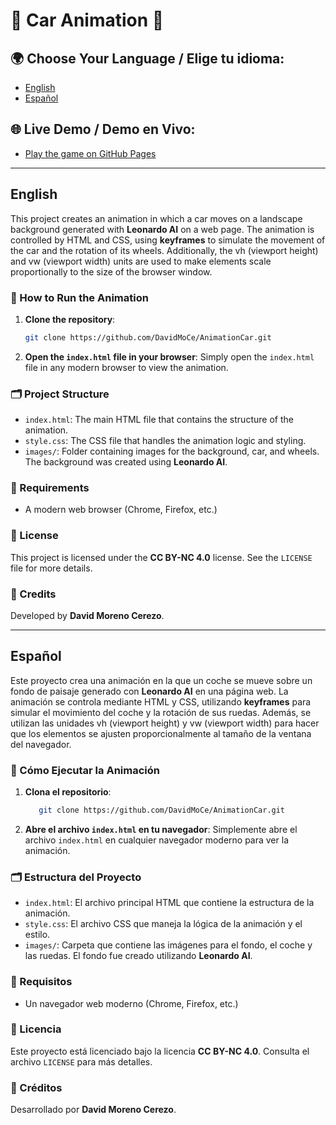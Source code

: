 # 🚗 Car Animation 🚗

## 🌍 Choose Your Language / Elige tu idioma:
- [English](#english)
- [Español](#español)

## 🌐 Live Demo / Demo en Vivo:
- [Play the game on GitHub Pages](https://DavidMoCe.github.io/AnimationCar)  

---

## English

This project creates an animation in which a car moves on a landscape background generated with **Leonardo AI** on a web page. The animation is controlled by HTML and CSS, using **keyframes** to simulate the movement of the car and the rotation of its wheels. Additionally, the vh (viewport height) and vw (viewport width) units are used to make elements scale proportionally to the size of the browser window.

### 🚀 How to Run the Animation

1. **Clone the repository**:
   ```bash
   git clone https://github.com/DavidMoCe/AnimationCar.git

2. **Open the `index.html` file in your browser**: Simply open the `index.html` file in any modern browser to view the animation.

### 🗂️ Project Structure

- `index.html`: The main HTML file that contains the structure of the animation.
- `style.css`: The CSS file that handles the animation logic and styling.
- `images/`: Folder containing images for the background, car, and wheels. The background was created using **Leonardo AI**.

### 🔧 Requirements
- A modern web browser (Chrome, Firefox, etc.)

### 📜 License

This project is licensed under the **CC BY-NC 4.0** license. See the `LICENSE` file for more details.

### 🌟 Credits

Developed by **David Moreno Cerezo**.

***

## Español

Este proyecto crea una animación en la que un coche se mueve sobre un fondo de paisaje generado con **Leonardo AI** en una página web. La animación se controla mediante HTML y CSS, utilizando **keyframes** para simular el movimiento del coche y la rotación de sus ruedas. Además, se utilizan las unidades vh (viewport height) y vw (viewport width) para hacer que los elementos se ajusten proporcionalmente al tamaño de la ventana del navegador.

### 🚀 Cómo Ejecutar la Animación

1. **Clona el repositorio**:
   ```bash
      git clone https://github.com/DavidMoCe/AnimationCar.git

2. **Abre el archivo `index.html` en tu navegador**: Simplemente abre el archivo `index.html` en cualquier navegador moderno para ver la animación.

### 🗂️ Estructura del Proyecto
- `index.html`: El archivo principal HTML que contiene la estructura de la animación.
- `style.css`: El archivo CSS que maneja la lógica de la animación y el estilo.
- `images/`: Carpeta que contiene las imágenes para el fondo, el coche y las ruedas. El fondo fue creado utilizando **Leonardo AI**.

### 🔧 Requisitos
- Un navegador web moderno (Chrome, Firefox, etc.)

### 📜 Licencia

Este proyecto está licenciado bajo la licencia **CC BY-NC 4.0**. Consulta el archivo `LICENSE` para más detalles.

### 🌟 Créditos

Desarrollado por **David Moreno Cerezo**.
